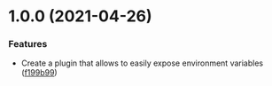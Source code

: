 # 1.0.0 (2021-04-26)


### Features

* Create a plugin that allows to easily expose environment variables ([f199b99](https://github.com/ElMassimo/vite-plugin-environment/commit/f199b992c9dcf328489918e1a5ec196609742305))



